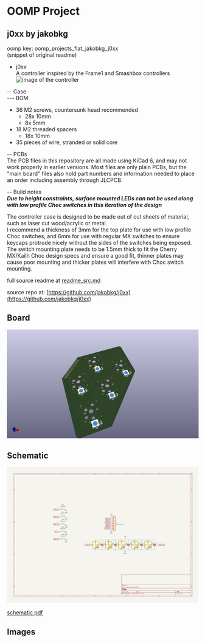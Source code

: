# OOMP Project  
## j0xx  by jakobkg  
  
oomp key: oomp_projects_flat_jakobkg_j0xx  
(snippet of original readme)  
  
- j0xx  
A controller inspired by the Frame1 and Smashbox controllers  
![image of the controller](https://user-images.githubusercontent.com/25484353/150205665-923a9e05-9ea2-481d-b5ce-9b712b06efa1.png)  
  
  
-- Case  
--- BOM  
 - 36 M2 screws, countersunk head recommended  
   - 28x 10mm  
   - 8x 5mm  
 - 18 M2 threaded spacers  
   - 18x 10mm  
 - 35 pieces of wire, stranded or solid core  
  
-- PCBs  
The PCB files in this repository are all made using KiCad 6, and may not work properly in earlier versions. Most files are only plain PCBs, but the "main board" files also hold part numbers and information needed to place an order including assembly through JLCPCB.  
  
-- Build notes  
***Due to height constraints, surface mounted LEDs can not be used along with low profile Choc switches in this iteration of the design***  
  
The controller case is designed to be made out of cut sheets of material, such as laser cut wood/acrylic or metal.  
I recommend a thickness of 3mm for the top plate for use with low profile Choc switches, and 6mm for use with regular MX switches to ensure keycaps protrude nicely without the sides of the switches being exposed.  
The switch mounting plate needs to be 1.5mm thick to fit the Cherry MX/Kailh Choc design specs and ensure a good fit, thinner plates may cause poor mounting and thicker plates will interfere with Choc switch mounting.  
  
  full source readme at [readme_src.md](readme_src.md)  
  
source repo at: [https://github.com/jakobkg/j0xx](https://github.com/jakobkg/j0xx)  
## Board  
  
[![working_3d.png](working_3d_600.png)](working_3d.png)  
## Schematic  
  
[![working_schematic.png](working_schematic_600.png)](working_schematic.png)  
  
[schematic pdf](working_schematic.pdf)  
## Images  
